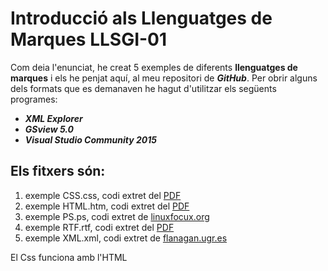 # Introducció als Llenguatges de Marques LLSGI-01
Com deia l'enunciat, he creat 5 exemples de diferents __llenguatges de marques__ i els he penjat aquí, al meu repositori de **_GitHub_**.
Per obrir alguns dels formats que es demanaven he hagut d'utilitzar els següents programes: 

* **_XML Explorer_**
* **_GSview 5.0_**
* **_Visual Studio Community 2015_**


Els fitxers són:
----

1. exemple CSS.css, codi extret del [PDF][pdf]
2. exemple HTML.htm, codi extret del [PDF][pdf]
3. exemple PS.ps, codi extret de [linuxfocux.org][linuxfocux.org]
4. exemple RTF.rtf, codi extret del [PDF][pdf]
5. exemple XML.xml, codi extret de [flanagan.ugr.es][flanagan.ugr.es]

[pdf]: http://fpadistancia.caib.es/pluginfile.php/295262/mod_resource/content/2/Llenguatges%20de%20Marques%20y%20Sistemes%20de%20Gesti%C3%B3%20de%20la%20Informaci%C3%B3%20%28Dist%C3%A0ncia%29.pdf

[linuxfocux.org]:http://www.linuxfocus.org/Castellano/May1998/article43.html

[flanagan.ugr.es]:http://flanagan.ugr.es/xml/documento.htm

El Css funciona amb l'HTML
